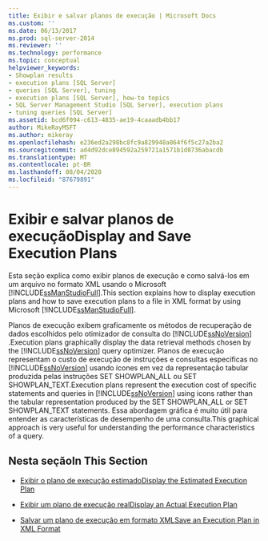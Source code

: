 ```yaml
---
title: Exibir e salvar planos de execução | Microsoft Docs
ms.custom: ''
ms.date: 06/13/2017
ms.prod: sql-server-2014
ms.reviewer: ''
ms.technology: performance
ms.topic: conceptual
helpviewer_keywords:
- Showplan results
- execution plans [SQL Server]
- queries [SQL Server], tuning
- execution plans [SQL Server], how-to topics
- SQL Server Management Studio [SQL Server], execution plans
- tuning queries [SQL Server]
ms.assetid: bcd6f094-c613-4835-ae19-4caaadb4bb17
author: MikeRayMSFT
ms.author: mikeray
ms.openlocfilehash: e236ed2a298bc8fc9a829948a864f6f5c27a2ba2
ms.sourcegitcommit: ad4d92dce894592a259721a1571b1d8736abacdb
ms.translationtype: MT
ms.contentlocale: pt-BR
ms.lasthandoff: 08/04/2020
ms.locfileid: "87679891"
---
```

# <a name="display-and-save-execution-plans"></a><span data-ttu-id="39c68-102">Exibir e salvar planos de execução</span><span class="sxs-lookup"><span data-stu-id="39c68-102">Display and Save Execution Plans</span></span>
  <span data-ttu-id="39c68-103">Esta seção explica como exibir planos de execução e como salvá-los em um arquivo no formato XML usando o Microsoft [!INCLUDE[ssManStudioFull](../../includes/ssmanstudiofull-md.md)].</span><span class="sxs-lookup"><span data-stu-id="39c68-103">This section explains how to display execution plans and how to save execution plans to a file in XML format by using Microsoft [!INCLUDE[ssManStudioFull](../../includes/ssmanstudiofull-md.md)].</span></span>  
  
 <span data-ttu-id="39c68-104">Planos de execução exibem graficamente os métodos de recuperação de dados escolhidos pelo otimizador de consulta do [!INCLUDE[ssNoVersion](../../includes/ssnoversion-md.md)] .</span><span class="sxs-lookup"><span data-stu-id="39c68-104">Execution plans graphically display the data retrieval methods chosen by the [!INCLUDE[ssNoVersion](../../includes/ssnoversion-md.md)] query optimizer.</span></span> <span data-ttu-id="39c68-105">Planos de execução representam o custo de execução de instruções e consultas específicas no [!INCLUDE[ssNoVersion](../../includes/ssnoversion-md.md)] usando ícones em vez da representação tabular produzida pelas instruções SET SHOWPLAN_ALL ou SET SHOWPLAN_TEXT.</span><span class="sxs-lookup"><span data-stu-id="39c68-105">Execution plans represent the execution cost of specific statements and queries in [!INCLUDE[ssNoVersion](../../includes/ssnoversion-md.md)] using icons rather than the tabular representation produced by the SET SHOWPLAN_ALL or SET SHOWPLAN_TEXT statements.</span></span> <span data-ttu-id="39c68-106">Essa abordagem gráfica é muito útil para entender as características de desempenho de uma consulta.</span><span class="sxs-lookup"><span data-stu-id="39c68-106">This graphical approach is very useful for understanding the performance characteristics of a query.</span></span>  
  
## <a name="in-this-section"></a><span data-ttu-id="39c68-107">Nesta seção</span><span class="sxs-lookup"><span data-stu-id="39c68-107">In This Section</span></span>  
  
-   [<span data-ttu-id="39c68-108">Exibir o plano de execução estimado</span><span class="sxs-lookup"><span data-stu-id="39c68-108">Display the Estimated Execution Plan</span></span>](display-the-estimated-execution-plan.md)  
  
-   [<span data-ttu-id="39c68-109">Exibir um plano de execução real</span><span class="sxs-lookup"><span data-stu-id="39c68-109">Display an Actual Execution Plan</span></span>](display-an-actual-execution-plan.md)  
  
-   [<span data-ttu-id="39c68-110">Salvar um plano de execução em formato XML</span><span class="sxs-lookup"><span data-stu-id="39c68-110">Save an Execution Plan in XML Format</span></span>](save-an-execution-plan-in-xml-format.md)  
  
  
